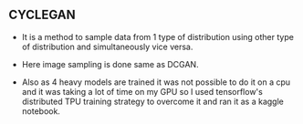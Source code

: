 ## CYCLEGAN

- It is a method to sample data from 1 type of distribution using other type of distribution and simultaneously vice versa.

- Here image sampling is done same as DCGAN.

- Also as 4 heavy models are trained it was not possible to do it on a cpu and it was taking a lot of time on my GPU so I used tensorflow's distributed TPU training strategy to overcome it and ran it as a kaggle notebook.
